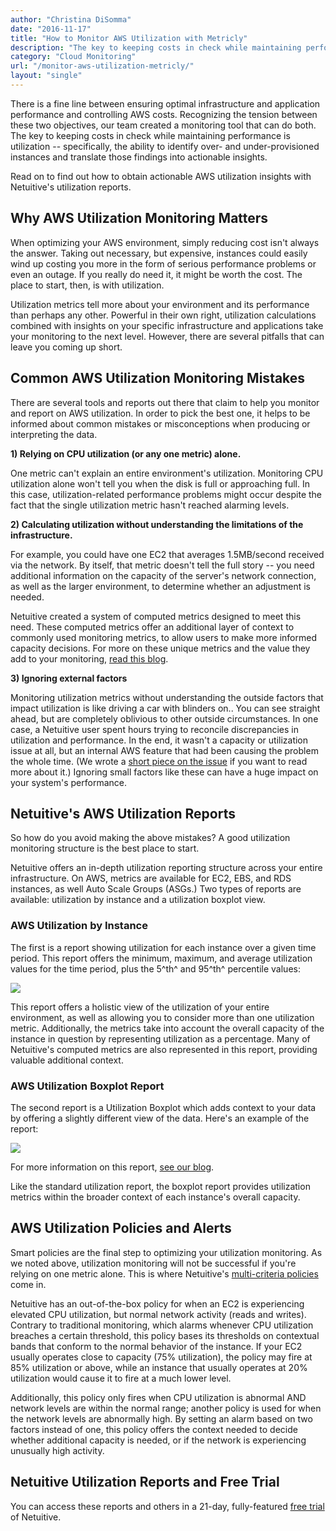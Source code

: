 ```yaml
---
author: "Christina DiSomma"
date: "2016-11-17"
title: "How to Monitor AWS Utilization with Metricly"
description: "The key to keeping costs in check while maintaining performance is utilization: specifically, the ability to identify over- and under-provisioned instances."
category: "Cloud Monitoring"
url: "/monitor-aws-utilization-metricly/"
layout: "single"
---
```



There is a fine line between ensuring optimal infrastructure and application performance and controlling AWS costs. Recognizing the tension between these two objectives, our team created a monitoring tool that can do both. The key to keeping costs in check while maintaining performance is utilization -- specifically, the ability to identify over- and under-provisioned instances and translate those findings into actionable insights.

Read on to find out how to obtain actionable AWS utilization insights with Netuitive's utilization reports.

Why AWS Utilization Monitoring Matters
--------------------------------------

When optimizing your AWS environment, simply reducing cost isn't always the answer. Taking out necessary, but expensive, instances could easily wind up costing you more in the form of serious performance problems or even an outage. If you really do need it, it might be worth the cost. The place to start, then, is with utilization.

Utilization metrics tell more about your environment and its performance than perhaps any other. Powerful in their own right, utilization calculations combined with insights on your specific infrastructure and applications take your monitoring to the next level. However, there are several pitfalls that can leave you coming up short.

Common AWS Utilization Monitoring Mistakes
------------------------------------------

There are several tools and reports out there that claim to help you monitor and report on AWS utilization. In order to pick the best one, it helps to be informed about common mistakes or misconceptions when producing or interpreting the data.

**1) Relying on CPU utilization (or any one metric) alone.**

One metric can't explain an entire environment's utilization. Monitoring CPU utilization alone won't tell you when the disk is full or approaching full. In this case, utilization-related performance problems might occur despite the fact that the single utilization metric hasn't reached alarming levels.

**2) Calculating utilization without understanding the limitations of the infrastructure.**

For example, you could have one EC2 that averages 1.5MB/second received via the network. By itself, that metric doesn't tell the full story -- you need additional information on the capacity of the server's network connection, as well as the larger environment, to determine whether an adjustment is needed.

Netuitive created a system of computed metrics designed to meet this need. These computed metrics offer an additional layer of context to commonly used monitoring metrics, to allow users to make more informed capacity decisions. For more on these unique metrics and the value they add to your monitoring, [read this blog](https://www.metricly.com/the-power-of-computed-metrics).

**3) Ignoring external factors**

Monitoring utilization metrics without understanding the outside factors that impact utilization is like driving a car with blinders on.. You can see straight ahead, but are completely oblivious to other outside circumstances. In one case, a Netuitive user spent hours trying to reconcile discrepancies in utilization and performance. In the end, it wasn't a capacity or utilization issue at all, but an internal AWS feature that had been causing the problem the whole time. (We wrote a [short piece on the issue](https://www.metricly.com/subtleties-ec2-cpu-utilization) if you want to read more about it.) Ignoring small factors like these can have a huge impact on your system's performance.

Netuitive's AWS Utilization Reports
-----------------------------------

So how do you avoid making the above mistakes? A good utilization monitoring structure is the best place to start.

Netuitive offers an in-depth utilization reporting structure across your entire infrastructure. On AWS, metrics are available for EC2, EBS, and RDS instances, as well Auto Scale Groups (ASGs.) Two types of reports are available: utilization by instance and a utilization boxplot view.

### AWS Utilization by Instance

The first is a report showing utilization for each instance over a given time period. This report offers the minimum, maximum, and average utilization values for the time period, plus the 5^th^ and 95^th^ percentile values:

![](https://www.metricly.com/wp-content/uploads/2016/11/UtilizationReport1Edited-1024x507.png)

This report offers a holistic view of the utilization of your entire environment, as well as allowing you to consider more than one utilization metric. Additionally, the metrics take into account the overall capacity of the instance in question by representing utilization as a percentage. Many of Netuitive's computed metrics are also represented in this report, providing valuable additional context.

### AWS Utilization Boxplot Report

The second report is a Utilization Boxplot which adds context to your data by offering a slightly different view of the data. Here's an example of the report:

![](https://www.metricly.com/wp-content/uploads/2016/11/UtilizationReport2Edited-1024x529.png)

For more information on this report, [see our blog](https://www.metricly.com/capacity-utilization-with-box-and-whisker-plots-is-the-cats-meow).

Like the standard utilization report, the boxplot report provides utilization metrics within the broader context of each instance's overall capacity.

AWS Utilization Policies and Alerts
-----------------------------------

Smart policies are the final step to optimizing your utilization monitoring. As we noted above, utilization monitoring will not be successful if you're relying on one metric alone. This is where Netuitive's [multi-criteria policies](https://www.metricly.com/reduce-alert-multi-criteria-policies) come in.

Netuitive has an out-of-the-box policy for when an EC2 is experiencing elevated CPU utilization, but normal network activity (reads and writes). Contrary to traditional monitoring, which alarms whenever CPU utilization breaches a certain threshold, this policy bases its thresholds on contextual bands that conform to the normal behavior of the instance. If your EC2 usually operates close to capacity (75% utilization), the policy may fire at 85% utilization or above, while an instance that usually operates at 20% utilization would cause it to fire at a much lower level.

Additionally, this policy only fires when CPU utilization is abnormal AND network levels are within the normal range; another policy is used for when the network levels are abnormally high. By setting an alarm based on two factors instead of one, this policy offers the context needed to decide whether additional capacity is needed, or if the network is experiencing unusually high activity.

Netuitive Utilization Reports and Free Trial
--------------------------------------------

You can access these reports and others in a 21-day, fully-featured [free trial](https://www.metricly.com/signup) of Netuitive.
